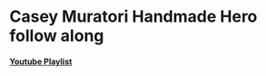 # Casey Muratori Handmade Hero follow along

#### [Youtube Playlist](https://www.youtube.com/playlist?list=PLLm66EiUPITsO3M-XARHEQznz92W8zq3W)
